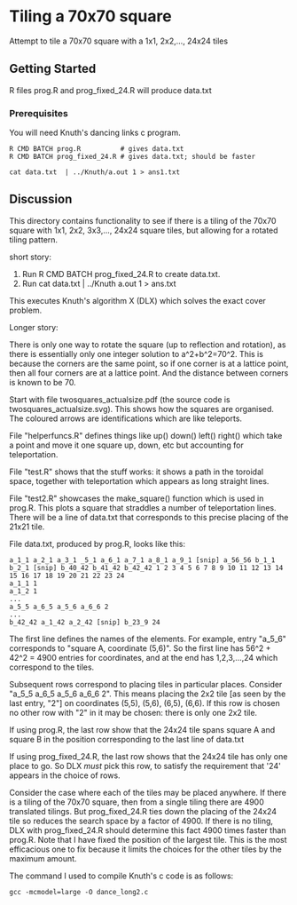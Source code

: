 # Tiling a 70x70 square

Attempt to tile a 70x70 square with a 1x1, 2x2,..., 24x24 tiles

## Getting Started

R files prog.R and prog_fixed_24.R will produce  data.txt 
### Prerequisites

You will need Knuth's dancing links c program.

```
R CMD BATCH prog.R          # gives data.txt
R CMD BATCH prog_fixed_24.R # gives data.txt; should be faster

cat data.txt  | ../Knuth/a.out 1 > ans1.txt   
```


## Discussion

This directory contains functionality to see if there is a tiling of
the 70x70 square with 1x1, 2x2, 3x3,..., 24x24 square tiles, but
allowing for a rotated tiling pattern.


short story:  

1.  Run R CMD BATCH prog_fixed_24.R  to create data.txt.
2.  Run cat data.txt | ../Knuth a.out 1 > ans.txt

This executes Knuth's algorithm X (DLX) which solves the exact cover
problem.


Longer story:



There is only one way to rotate the square (up to reflection and
rotation), as there is essentially only one integer solution to
a^2+b^2=70^2.  This is because the corners are the same point, so if
one corner is at a lattice point, then all four corners are at a
lattice point.  And the distance between corners is known to be 70.

Start with file twosquares_actualsize.pdf (the source code is
twosquares_actualsize.svg).  This shows how the squares are organised.
The coloured arrows are identifications which are like teleports.

File "helperfuncs.R" defines things like up() down() left() right()
which take a point and move it one square up, down, etc but accounting
for teleportation.

File "test.R" shows that the stuff works: it shows a path in the
toroidal space, together with teleportation which appears as long
straight lines.

File "test2.R" showcases the make_square() function which is used in
prog.R.  This plots a square that straddles a number of teleportation
lines.  There will be a line of data.txt that corresponds to this
precise placing of the 21x21 tile.


File data.txt, produced by prog.R, looks like this:


```
a_1_1 a_2_1 a_3_1 _5_1 a_6_1 a_7_1 a_8_1 a_9_1 [snip] a_56_56 b_1_1 b_2_1 [snip] b_40_42 b_41_42 b_42_42 1 2 3 4 5 6 7 8 9 10 11 12 13 14 15 16 17 18 19 20 21 22 23 24
a_1_1 1
a_1_2 1
...
a_5_5 a_6_5 a_5_6 a_6_6 2
...
b_42_42 a_1_42 a_2_42 [snip] b_23_9 24
```

The first line defines the names of the elements.  For example, entry
"a_5_6" corresponds to "square A, coordinate (5,6)".  So the first
line has 56^2 + 42^2 = 4900 entries for coordinates, and at the end
has 1,2,3,...,24 which correspond to the tiles.

Subsequent rows correspond to placing tiles in particular places.
Consider "a_5_5 a_6_5 a_5_6 a_6_6 2".  This means placing the 2x2 tile
[as seen by the last entry, "2"] on coordinates (5,5), (5,6), (6,5),
(6,6).  If this row is chosen no other row with "2" in it may be
chosen: there is only one 2x2 tile.


If using prog.R, the last row show that the 24x24 tile spans square A and square B in
the position corresponding to the last line of data.txt

If using prog_fixed_24.R, the last row shows that the 24x24 tile has only one place to go.  So DLX *must* pick this row, to satisfy the requirement that '24' appears in the choice of rows.  

Consider the case where each of the tiles may be placed anywhere.  If there is a tiling of the 70x70 square, then from a single tiling there are 4900 translated tilings.  But prog_fixed_24.R ties down the placing of the 24x24 tile so reduces the search space by a factor of 4900.  If there is no tiling, DLX with prog_fixed_24.R should determine this fact 4900 times faster than prog.R.  Note that I have fixed the position of the largest tile.  This is the most efficacious one to fix because it limits the choices for the other tiles by the maximum amount.

The command I used to compile Knuth's c code is as follows:

```
gcc -mcmodel=large -O dance_long2.c
```
